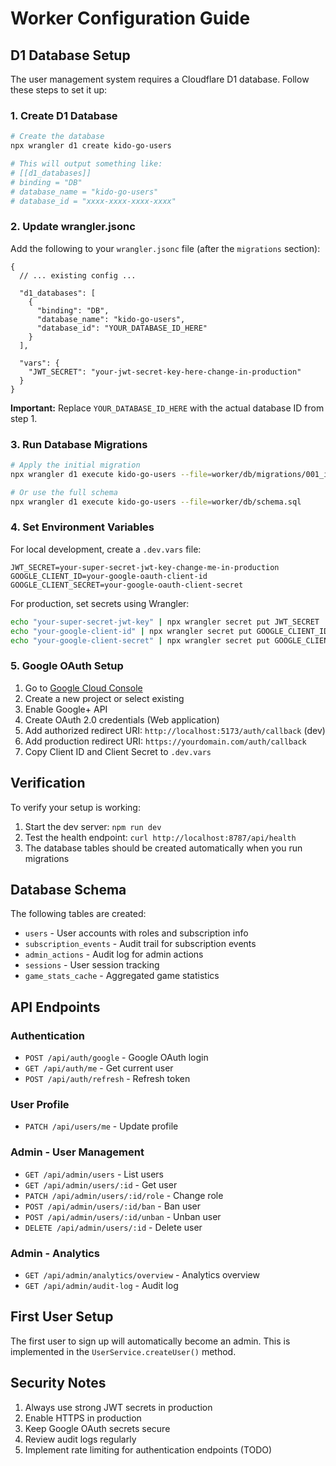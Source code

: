 # Worker Configuration Guide

## D1 Database Setup

The user management system requires a Cloudflare D1 database. Follow these steps to set it up:

### 1. Create D1 Database

```bash
# Create the database
npx wrangler d1 create kido-go-users

# This will output something like:
# [[d1_databases]]
# binding = "DB"
# database_name = "kido-go-users"
# database_id = "xxxx-xxxx-xxxx-xxxx"
```

### 2. Update wrangler.jsonc

Add the following to your `wrangler.jsonc` file (after the `migrations` section):

```jsonc
{
  // ... existing config ...

  "d1_databases": [
    {
      "binding": "DB",
      "database_name": "kido-go-users",
      "database_id": "YOUR_DATABASE_ID_HERE"
    }
  ],

  "vars": {
    "JWT_SECRET": "your-jwt-secret-key-here-change-in-production"
  }
}
```

**Important:** Replace `YOUR_DATABASE_ID_HERE` with the actual database ID from step 1.

### 3. Run Database Migrations

```bash
# Apply the initial migration
npx wrangler d1 execute kido-go-users --file=worker/db/migrations/001_initial_users.sql

# Or use the full schema
npx wrangler d1 execute kido-go-users --file=worker/db/schema.sql
```

### 4. Set Environment Variables

For local development, create a `.dev.vars` file:

```env
JWT_SECRET=your-super-secret-jwt-key-change-me-in-production
GOOGLE_CLIENT_ID=your-google-oauth-client-id
GOOGLE_CLIENT_SECRET=your-google-oauth-client-secret
```

For production, set secrets using Wrangler:

```bash
echo "your-super-secret-jwt-key" | npx wrangler secret put JWT_SECRET
echo "your-google-client-id" | npx wrangler secret put GOOGLE_CLIENT_ID
echo "your-google-client-secret" | npx wrangler secret put GOOGLE_CLIENT_SECRET
```

### 5. Google OAuth Setup

1. Go to [Google Cloud Console](https://console.cloud.google.com/)
2. Create a new project or select existing
3. Enable Google+ API
4. Create OAuth 2.0 credentials (Web application)
5. Add authorized redirect URI: `http://localhost:5173/auth/callback` (dev)
6. Add production redirect URI: `https://yourdomain.com/auth/callback`
7. Copy Client ID and Client Secret to `.dev.vars`

## Verification

To verify your setup is working:

1. Start the dev server: `npm run dev`
2. Test the health endpoint: `curl http://localhost:8787/api/health`
3. The database tables should be created automatically when you run migrations

## Database Schema

The following tables are created:
- `users` - User accounts with roles and subscription info
- `subscription_events` - Audit trail for subscription events
- `admin_actions` - Audit log for admin actions
- `sessions` - User session tracking
- `game_stats_cache` - Aggregated game statistics

## API Endpoints

### Authentication
- `POST /api/auth/google` - Google OAuth login
- `GET /api/auth/me` - Get current user
- `POST /api/auth/refresh` - Refresh token

### User Profile
- `PATCH /api/users/me` - Update profile

### Admin - User Management
- `GET /api/admin/users` - List users
- `GET /api/admin/users/:id` - Get user
- `PATCH /api/admin/users/:id/role` - Change role
- `POST /api/admin/users/:id/ban` - Ban user
- `POST /api/admin/users/:id/unban` - Unban user
- `DELETE /api/admin/users/:id` - Delete user

### Admin - Analytics
- `GET /api/admin/analytics/overview` - Analytics overview
- `GET /api/admin/audit-log` - Audit log

## First User Setup

The first user to sign up will automatically become an admin. This is implemented in the `UserService.createUser()` method.

## Security Notes

1. Always use strong JWT secrets in production
2. Enable HTTPS in production
3. Keep Google OAuth secrets secure
4. Review audit logs regularly
5. Implement rate limiting for authentication endpoints (TODO)
